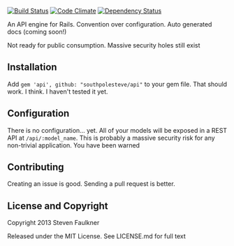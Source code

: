 [![Build Status](https://travis-ci.org/southpolesteve/api.png)](https://travis-ci.org/southpolesteve/api)
[![Code Climate](https://codeclimate.com/github/southpolesteve/api.png)](https://codeclimate.com/github/southpolesteve/api)
[![Dependency Status](https://gemnasium.com/southpolesteve/api.png)](https://gemnasium.com/southpolesteve/api)

An API engine for Rails. Convention over configuration. Auto generated docs (coming soon!)

Not ready for public consumption. Massive security holes still exist

## Installation

Add `gem 'api', github: "southpolesteve/api"` to your gem file. That should work. I think. I haven't tested it yet.

## Configuration

There is no configuration... yet. All of your models will be exposed in a REST API at `/api/:model_name`. This is probably a massive security risk for any non-trivial application. You have been warned

## Contributing

Creating an issue is good. Sending a pull request is better.


## License and Copyright

Copyright 2013 Steven Faulkner

Released under the MIT License. See LICENSE.md for full text
